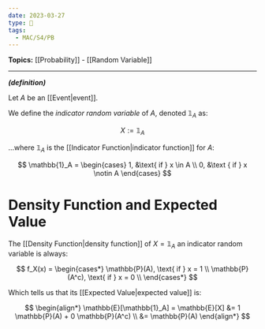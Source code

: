 ```yaml
---
date: 2023-03-27
type: 🧠
tags:
  - MAC/S4/PB
---
```


**Topics:** [[Probability]] - [[Random Variable]]

---

_**(definition)**_

Let $A$ be an [[Event|event]].

We define the _indicator random variable_ of $A$, denoted $\mathbb{1}_A$ as:

$$
X := \mathbb{1}_A
$$

…where $\mathbb{1}_{A}$ is the [[Indicator Function|indicator function]] for $A$:

$$
\mathbb{1}_A = \begin{cases}
1, &\text{ if } x \in A \\
0, &\text { if } x \notin A
\end{cases}
$$

# Density Function and Expected Value

The [[Density Function|density function]] of $X = \mathbb{1}_A$ an indicator random variable is always:

$$
f_X(x) =
\begin{cases*}
\mathbb{P}(A), \text{ if } x = 1 \\
\mathbb{P}(A^c), \text{ if } x = 0 \\
\end{cases*}
$$

Which tells us that its [[Expected Value|expected value]] is:

$$
\begin{align*}
\mathbb{E}[\mathbb{1}_A] = \mathbb{E}[X] &= 1 \mathbb{P}(A) + 0 \mathbb{P}(A^c) \\
&= \mathbb{P}(A)
\end{align*}
$$
